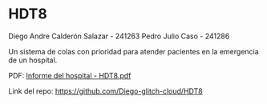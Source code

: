# HDT8

Diego Andre Calderón Salazar - 241263 
Pedro Julio Caso - 241286

Un sistema de colas con prioridad para atender pacientes en la emergencia de un hospital. 

PDF:
[Informe del hospital - HDT8.pdf](https://github.com/user-attachments/files/19598835/Informe.del.hospital.-.HDT8.pdf)

Link del repo:
https://github.com/Diego-glitch-cloud/HDT8
